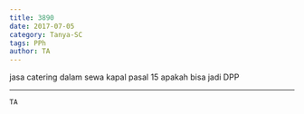 ```yaml
---
title: 3890
date: 2017-07-05
category: Tanya-SC
tags: PPh
author: TA
---
```


jasa catering dalam sewa kapal pasal 15 apakah bisa jadi DPP

---



`TA`
